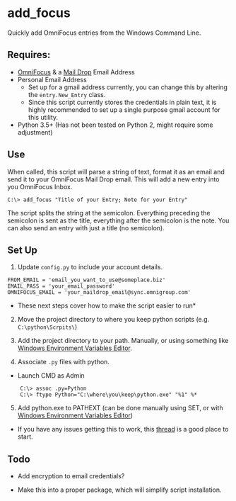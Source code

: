 # add_focus
Quickly add OmniFocus entries from the Windows Command Line.

## Requires:
+ [OmniFocus](https://www.omnigroup.com/omnifocus) & a [Mail Drop](https://support.omnigroup.com/omnifocus-mail-drop/) Email Address
+ Personal Email Address
    + Set up for a gmail address currently, you can change this by altering the `entry.New_Entry` class. 
    + Since this script currently stores the credentials in plain text, it is highly recommended to set up a single purpose gmail account for this utility.
+ Python 3.5+ (Has not been tested on Python 2, might require some adjustment)

## Use

When called, this script will parse a string of text, format it as an email and
send it to your OmniFocus Mail Drop email. This will add a new entry into you
OmniFocus Inbox.

`C:\> add_focus "Title of your Entry; Note for your Entry"`

The script splits the string at the semicolon. Everything preceding the
semicolon is sent as the title, everything after the semicolon is the note. You
can also send an entry with just a title (no semicolon).

## Set Up

1) Update `config.py` to include your account details.
```
FROM_EMAIL = 'email_you_want_to_use@someplace.biz'
EMAIL_PASS = 'your_email_password'
OMNIFOCUS_EMAIL = 'your_maildrop_email@sync.omnigroup.com'
```

* These next steps cover how to make the script easier to run*

2) Move the project directory to where you keep python scripts
    (e.g. `C:\python\Scrpits\`)

3) Add the project directory to your path. Manually, or using something like [Windows Environment Variables Editor](http://eveditor.com/).

4) Associate `.py` files with python.
+ Launch CMD as Admin
```
    C:\> assoc .py=Python
    C:\> ftype Python="C:\where\you\keep\python.exe" "%1" %*
```
5) Add python.exe to PATHEXT (can be done manually using SET, or with [Windows Environment Variables Editor](http://eveditor.com/))

* If you have any issues getting this to work, this [thread](http://stackoverflow.com/questions/1934675/how-to-execute-python-scripts-in-windows) is a good place to start.

## Todo

+ Add encryption to email credentials?

+ Make this into a proper package, which will simplify script installation.
